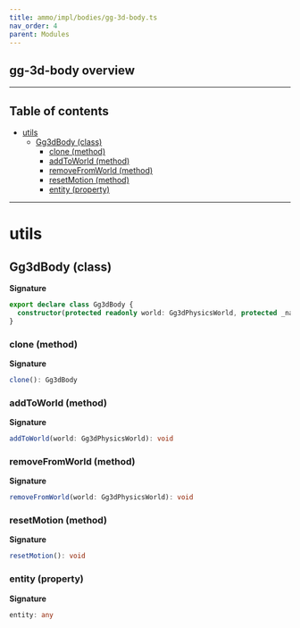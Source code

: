 ```yaml
---
title: ammo/impl/bodies/gg-3d-body.ts
nav_order: 4
parent: Modules
---
```


## gg-3d-body overview

---

<h2 class="text-delta">Table of contents</h2>

- [utils](#utils)
  - [Gg3dBody (class)](#gg3dbody-class)
    - [clone (method)](#clone-method)
    - [addToWorld (method)](#addtoworld-method)
    - [removeFromWorld (method)](#removefromworld-method)
    - [resetMotion (method)](#resetmotion-method)
    - [entity (property)](#entity-property)

---

# utils

## Gg3dBody (class)

**Signature**

```ts
export declare class Gg3dBody {
  constructor(protected readonly world: Gg3dPhysicsWorld, protected _nativeBody: Ammo.btRigidBody)
}
```

### clone (method)

**Signature**

```ts
clone(): Gg3dBody
```

### addToWorld (method)

**Signature**

```ts
addToWorld(world: Gg3dPhysicsWorld): void
```

### removeFromWorld (method)

**Signature**

```ts
removeFromWorld(world: Gg3dPhysicsWorld): void
```

### resetMotion (method)

**Signature**

```ts
resetMotion(): void
```

### entity (property)

**Signature**

```ts
entity: any
```
